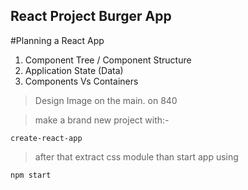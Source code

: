 ## React Project Burger App

#Planning a React App

1.  Component Tree / Component Structure
2.  Application State (Data)
3.  Components Vs Containers


> Design Image on the main. on 840

> make a brand new project with:-

```
create-react-app
```

> after that extract css module than start app using

```
npm start
```
